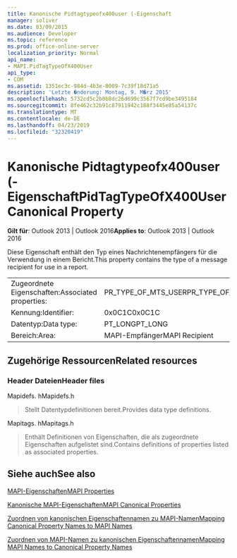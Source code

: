 ```yaml
---
title: Kanonische Pidtagtypeofx400user (-Eigenschaft
manager: soliver
ms.date: 03/09/2015
ms.audience: Developer
ms.topic: reference
ms.prod: office-online-server
localization_priority: Normal
api_name:
- MAPI.PidTagTypeOfX400User
api_type:
- COM
ms.assetid: 1351ec3c-984d-4b3e-8009-7c39f18d71a5
description: 'Letzte �nderung: Montag, 9. M�rz 2015'
ms.openlocfilehash: 5732cd5c2b0b8dc26d699c3567f7cd9be3495184
ms.sourcegitcommit: 8fe462c32b91c87911942c188f3445e85a54137c
ms.translationtype: MT
ms.contentlocale: de-DE
ms.lasthandoff: 04/23/2019
ms.locfileid: "32320419"
---
```

# <a name="pidtagtypeofx400user-canonical-property"></a><span data-ttu-id="a82e1-103">Kanonische Pidtagtypeofx400user (-Eigenschaft</span><span class="sxs-lookup"><span data-stu-id="a82e1-103">PidTagTypeOfX400User Canonical Property</span></span>

  
  
<span data-ttu-id="a82e1-104">**Gilt für**: Outlook 2013 | Outlook 2016</span><span class="sxs-lookup"><span data-stu-id="a82e1-104">**Applies to**: Outlook 2013 | Outlook 2016</span></span> 
  
<span data-ttu-id="a82e1-105">Diese Eigenschaft enthält den Typ eines Nachrichtenempfängers für die Verwendung in einem Bericht.</span><span class="sxs-lookup"><span data-stu-id="a82e1-105">This property contains the type of a message recipient for use in a report.</span></span>
  
|||
|:-----|:-----|
|<span data-ttu-id="a82e1-106">Zugeordnete Eigenschaften:</span><span class="sxs-lookup"><span data-stu-id="a82e1-106">Associated properties:</span></span>  <br/> |<span data-ttu-id="a82e1-107">PR_TYPE_OF_MTS_USER</span><span class="sxs-lookup"><span data-stu-id="a82e1-107">PR_TYPE_OF_MTS_USER</span></span>  <br/> |
|<span data-ttu-id="a82e1-108">Kennung:</span><span class="sxs-lookup"><span data-stu-id="a82e1-108">Identifier:</span></span>  <br/> |<span data-ttu-id="a82e1-109">0x0C1C</span><span class="sxs-lookup"><span data-stu-id="a82e1-109">0x0C1C</span></span>  <br/> |
|<span data-ttu-id="a82e1-110">Datentyp:</span><span class="sxs-lookup"><span data-stu-id="a82e1-110">Data type:</span></span>  <br/> |<span data-ttu-id="a82e1-111">PT_LONG</span><span class="sxs-lookup"><span data-stu-id="a82e1-111">PT_LONG</span></span>  <br/> |
|<span data-ttu-id="a82e1-112">Bereich:</span><span class="sxs-lookup"><span data-stu-id="a82e1-112">Area:</span></span>  <br/> |<span data-ttu-id="a82e1-113">MAPI-Empfänger</span><span class="sxs-lookup"><span data-stu-id="a82e1-113">MAPI Recipient</span></span>  <br/> |
   
## <a name="related-resources"></a><span data-ttu-id="a82e1-114">Zugehörige Ressourcen</span><span class="sxs-lookup"><span data-stu-id="a82e1-114">Related resources</span></span>

### <a name="header-files"></a><span data-ttu-id="a82e1-115">Header Dateien</span><span class="sxs-lookup"><span data-stu-id="a82e1-115">Header files</span></span>

<span data-ttu-id="a82e1-116">Mapidefs. h</span><span class="sxs-lookup"><span data-stu-id="a82e1-116">Mapidefs.h</span></span>
  
> <span data-ttu-id="a82e1-117">Stellt Datentypdefinitionen bereit.</span><span class="sxs-lookup"><span data-stu-id="a82e1-117">Provides data type definitions.</span></span>
    
<span data-ttu-id="a82e1-118">Mapitags. h</span><span class="sxs-lookup"><span data-stu-id="a82e1-118">Mapitags.h</span></span>
  
> <span data-ttu-id="a82e1-119">Enthält Definitionen von Eigenschaften, die als zugeordnete Eigenschaften aufgelistet sind.</span><span class="sxs-lookup"><span data-stu-id="a82e1-119">Contains definitions of properties listed as associated properties.</span></span>
    
## <a name="see-also"></a><span data-ttu-id="a82e1-120">Siehe auch</span><span class="sxs-lookup"><span data-stu-id="a82e1-120">See also</span></span>



[<span data-ttu-id="a82e1-121">MAPI-Eigenschaften</span><span class="sxs-lookup"><span data-stu-id="a82e1-121">MAPI Properties</span></span>](mapi-properties.md)
  
[<span data-ttu-id="a82e1-122">Kanonische MAPI-Eigenschaften</span><span class="sxs-lookup"><span data-stu-id="a82e1-122">MAPI Canonical Properties</span></span>](mapi-canonical-properties.md)
  
[<span data-ttu-id="a82e1-123">Zuordnen von kanonischen Eigenschaftennamen zu MAPI-Namen</span><span class="sxs-lookup"><span data-stu-id="a82e1-123">Mapping Canonical Property Names to MAPI Names</span></span>](mapping-canonical-property-names-to-mapi-names.md)
  
[<span data-ttu-id="a82e1-124">Zuordnen von MAPI-Namen zu kanonischen Eigenschaftennamen</span><span class="sxs-lookup"><span data-stu-id="a82e1-124">Mapping MAPI Names to Canonical Property Names</span></span>](mapping-mapi-names-to-canonical-property-names.md)

